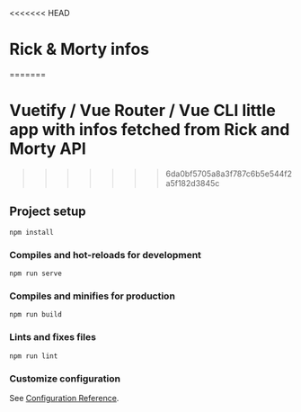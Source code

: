<<<<<<< HEAD
# Rick & Morty infos
=======
# Vuetify / Vue Router / Vue CLI little app with infos fetched from Rick and Morty API
>>>>>>> 6da0bf5705a8a3f787c6b5e544f2a5f182d3845c

## Project setup
```
npm install
```

### Compiles and hot-reloads for development
```
npm run serve
```

### Compiles and minifies for production
```
npm run build
```

### Lints and fixes files
```
npm run lint
```

### Customize configuration
See [Configuration Reference](https://cli.vuejs.org/config/).
